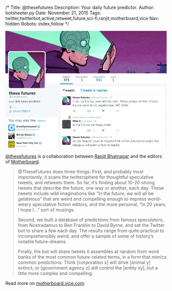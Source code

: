 /*
Title: @thesefutures
Description: Your daily future predictor.
Author: botsheeter.py
Date: November 21, 2015
Tags: twitter,twitterbot,active,retweet,future,sci-fi,ranjit,motherboard,vice
Nav: hidden
Robots: index,follow
*/

[![](/content/bots/twitterbots/images/thesefutures.png)](https://twitter.com/thesefutures)

[@thesefutures](https://twitter.com/thesefutures) is a collaboration between [Ranjit Bhatnagar](https://twitter.com/ranjit) and the editors of [Motherboard](https://twitter.com/motherboard). 

> @TheseFutures does three things: First, and probably most importantly, it scans the twittersphere for thoughtful speculative tweets, and retweets them. So far, it’s finding about 10-20 strong tweets that describe the future, one way or another, each day. These tweets include wild imaginations like “In the future, we will all be gelatinous” that are weird and compelling enough to impress world-weary speculative fiction editors, and the more personal, “In 20 years, I hope I…” sort of musings.
>
> Second, we built a database of predictions from famous speculators, from Nostradamus to Ben Franklin to David Byrne, and set the Twitter bot to share a few each day. The results range from quite practical to incomprehensibly weird, and offer a sample of some of history’s notable future-dreams.
>
> Finally, the bot will share tweets it assembles at random from word banks of the most common future-related terms, in a form that mimics common predictions. Think [corporation x] will drive [animal y] extinct, or [government agency z] will control the [entity xy], but a little more complex and compelling. 

Read more on [motherboard.vice.com](http://motherboard.vice.com/read/twitter-bot-predicts-these-futures).



